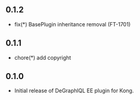 ## 0.1.2

- fix(*) BasePlugin inheritance removal (FT-1701)

## 0.1.1

- chore(*) add copyright

## 0.1.0

- Initial release of DeGraphlQL EE plugin for Kong.
